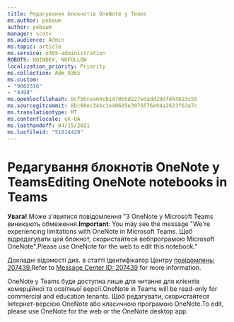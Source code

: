 ```yaml
---
title: Редагування блокнотів OneNote у Teams
ms.author: pebaum
author: pebaum
manager: scotv
ms.audience: Admin
ms.topic: article
ms.service: o365-administration
ROBOTS: NOINDEX, NOFOLLOW
localization_priority: Priority
ms.collection: Adm_O365
ms.custom:
- "9002316"
- "4498"
ms.openlocfilehash: 0cf56cea64cb1d70b5d227edadd29dfd43823c55
ms.sourcegitcommit: 8bc60ec34bc1e40685e3976576e04a2623f63a7c
ms.translationtype: MT
ms.contentlocale: uk-UA
ms.lasthandoff: 04/15/2021
ms.locfileid: "51814429"
---
```

# <a name="editing-onenote-notebooks-in-teams"></a><span data-ttu-id="e879d-102">Редагування блокнотів OneNote у Teams</span><span class="sxs-lookup"><span data-stu-id="e879d-102">Editing OneNote notebooks in Teams</span></span>

<span data-ttu-id="e879d-103">**Увага!** Може з'явитися повідомлення "З OneNote у Microsoft Teams виникають обмеження.</span><span class="sxs-lookup"><span data-stu-id="e879d-103">**Important**: You may see the message  "We're experiencing limitations with OneNote in Microsoft Teams.</span></span> <span data-ttu-id="e879d-104">Щоб відредагувати цей блокнот, скористайтеся вебпрограмою Microsoft OneNote".</span><span class="sxs-lookup"><span data-stu-id="e879d-104">Please use OneNote for the web to edit this notebook."</span></span>  

<span data-ttu-id="e879d-105">Докладні відомості див. в статті Ідентифікатор Центру [повідомлень: 207439.](https://admin.microsoft.com/Adminportal/Home?source=applauncher#MessageCenter?id=MC207439)</span><span class="sxs-lookup"><span data-stu-id="e879d-105">Refer to [Message Center ID: 207439](https://admin.microsoft.com/Adminportal/Home?source=applauncher#MessageCenter?id=MC207439) for more information.</span></span>

<span data-ttu-id="e879d-106">OneNote у Teams буде доступна лише для читання для клієнтів комерційної та освітньої версії.</span><span class="sxs-lookup"><span data-stu-id="e879d-106">OneNote in Teams will be read-only for commercial and education tenants.</span></span> <span data-ttu-id="e879d-107">Щоб редагувати, скористайтеся Інтернет-версією OneNote або класичною програмою OneNote.</span><span class="sxs-lookup"><span data-stu-id="e879d-107">To edit, please use OneNote for the web or the OneNote desktop app.</span></span>
